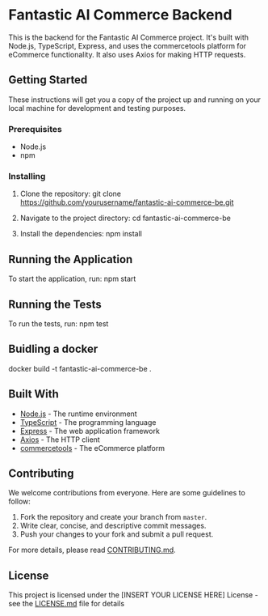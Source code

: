 # Fantastic AI Commerce Backend

This is the backend for the Fantastic AI Commerce project. It's built with Node.js, TypeScript, Express, and uses the commercetools platform for eCommerce functionality. It also uses Axios for making HTTP requests.

## Getting Started

These instructions will get you a copy of the project up and running on your local machine for development and testing purposes.

### Prerequisites

- Node.js
- npm

### Installing

1. Clone the repository:
git clone https://github.com/yourusername/fantastic-ai-commerce-be.git

2. Navigate to the project directory:
cd fantastic-ai-commerce-be

3. Install the dependencies:
npm install


## Running the Application

To start the application, run:
npm start


## Running the Tests

To run the tests, run:
npm test


## Buidling a docker
docker build -t fantastic-ai-commerce-be .

## Built With

- [Node.js](https://nodejs.org/) - The runtime environment
- [TypeScript](https://www.typescriptlang.org/) - The programming language
- [Express](https://expressjs.com/) - The web application framework
- [Axios](https://axios-http.com/) - The HTTP client
- [commercetools](https://commercetools.com/) - The eCommerce platform

## Contributing
We welcome contributions from everyone. Here are some guidelines to follow:

1. Fork the repository and create your branch from `master`.
2. Write clear, concise, and descriptive commit messages.
3. Push your changes to your fork and submit a pull request.

For more details, please read [CONTRIBUTING.md](CONTRIBUTING.md).

## License

This project is licensed under the [INSERT YOUR LICENSE HERE] License - see the [LICENSE.md](LICENSE.md) file for details